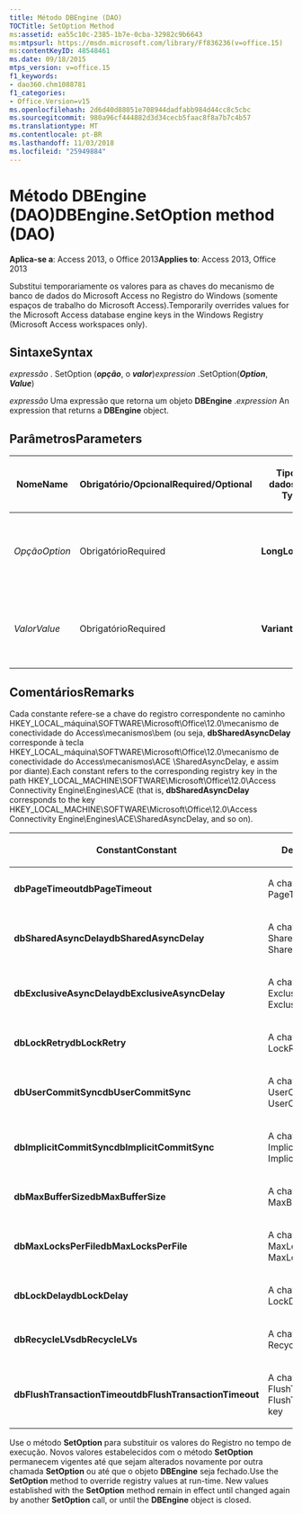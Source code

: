 ```yaml
---
title: Método DBEngine (DAO)
TOCTitle: SetOption Method
ms:assetid: ea55c10c-2385-1b7e-0cba-32982c9b6643
ms:mtpsurl: https://msdn.microsoft.com/library/Ff836236(v=office.15)
ms:contentKeyID: 48548461
ms.date: 09/18/2015
mtps_version: v=office.15
f1_keywords:
- dao360.chm1088781
f1_categories:
- Office.Version=v15
ms.openlocfilehash: 2d6d40d88051e708944dadfabb984d44cc8c5cbc
ms.sourcegitcommit: 980a96cf444882d3d34cecb5faac8f8a7b7c4b57
ms.translationtype: MT
ms.contentlocale: pt-BR
ms.lasthandoff: 11/03/2018
ms.locfileid: "25949884"
---
```

# <a name="dbenginesetoption-method-dao"></a><span data-ttu-id="5d3b8-102">Método DBEngine (DAO)</span><span class="sxs-lookup"><span data-stu-id="5d3b8-102">DBEngine.SetOption method (DAO)</span></span>

<span data-ttu-id="5d3b8-103">**Aplica-se a**: Access 2013, o Office 2013</span><span class="sxs-lookup"><span data-stu-id="5d3b8-103">**Applies to**: Access 2013, Office 2013</span></span>

<span data-ttu-id="5d3b8-104">Substitui temporariamente os valores para as chaves do mecanismo de banco de dados do Microsoft Access no Registro do Windows (somente espaços de trabalho do Microsoft Access).</span><span class="sxs-lookup"><span data-stu-id="5d3b8-104">Temporarily overrides values for the Microsoft Access database engine keys in the Windows Registry (Microsoft Access workspaces only).</span></span>

## <a name="syntax"></a><span data-ttu-id="5d3b8-105">Sintaxe</span><span class="sxs-lookup"><span data-stu-id="5d3b8-105">Syntax</span></span>

<span data-ttu-id="5d3b8-106">*expressão* . SetOption (***opção***, o ***valor***)</span><span class="sxs-lookup"><span data-stu-id="5d3b8-106">*expression* .SetOption(***Option***, ***Value***)</span></span>

<span data-ttu-id="5d3b8-107">*expressão* Uma expressão que retorna um objeto **DBEngine** .</span><span class="sxs-lookup"><span data-stu-id="5d3b8-107">*expression* An expression that returns a **DBEngine** object.</span></span>

## <a name="parameters"></a><span data-ttu-id="5d3b8-108">Parâmetros</span><span class="sxs-lookup"><span data-stu-id="5d3b8-108">Parameters</span></span>

<table>
<colgroup>
<col style="width: 25%" />
<col style="width: 25%" />
<col style="width: 25%" />
<col style="width: 25%" />
</colgroup>
<thead>
<tr class="header">
<th><p><span data-ttu-id="5d3b8-109">Nome</span><span class="sxs-lookup"><span data-stu-id="5d3b8-109">Name</span></span></p></th>
<th><p><span data-ttu-id="5d3b8-110">Obrigatório/Opcional</span><span class="sxs-lookup"><span data-stu-id="5d3b8-110">Required/Optional</span></span></p></th>
<th><p><span data-ttu-id="5d3b8-111">Tipo de dados</span><span class="sxs-lookup"><span data-stu-id="5d3b8-111">Data Type</span></span></p></th>
<th><p><span data-ttu-id="5d3b8-112">Descrição</span><span class="sxs-lookup"><span data-stu-id="5d3b8-112">Description</span></span></p></th>
</tr>
</thead>
<tbody>
<tr class="odd">
<td><p><span data-ttu-id="5d3b8-113"><em>Opção</em></span><span class="sxs-lookup"><span data-stu-id="5d3b8-113"><em>Option</em></span></span></p></td>
<td><p><span data-ttu-id="5d3b8-114">Obrigatório</span><span class="sxs-lookup"><span data-stu-id="5d3b8-114">Required</span></span></p></td>
<td><p><span data-ttu-id="5d3b8-115"><strong>Long</strong></span><span class="sxs-lookup"><span data-stu-id="5d3b8-115"><strong>Long</strong></span></span></p></td>
<td><p><span data-ttu-id="5d3b8-116">Uma constante como descrita em Comentários.</span><span class="sxs-lookup"><span data-stu-id="5d3b8-116">A constant as described in Remarks.</span></span></p></td>
</tr>
<tr class="even">
<td><p><span data-ttu-id="5d3b8-117"><em>Valor</em></span><span class="sxs-lookup"><span data-stu-id="5d3b8-117"><em>Value</em></span></span></p></td>
<td><p><span data-ttu-id="5d3b8-118">Obrigatório</span><span class="sxs-lookup"><span data-stu-id="5d3b8-118">Required</span></span></p></td>
<td><p><span data-ttu-id="5d3b8-119"><strong>Variant</strong></span><span class="sxs-lookup"><span data-stu-id="5d3b8-119"><strong>Variant</strong></span></span></p></td>
<td><p><span data-ttu-id="5d3b8-120">O valor que você deseja definir para option.</span><span class="sxs-lookup"><span data-stu-id="5d3b8-120">The value that you want to set option to.</span></span></p></td>
</tr>
</tbody>
</table>


## <a name="remarks"></a><span data-ttu-id="5d3b8-121">Comentários</span><span class="sxs-lookup"><span data-stu-id="5d3b8-121">Remarks</span></span>

<span data-ttu-id="5d3b8-122">Cada constante refere-se a chave do registro correspondente no caminho HKEY\_LOCAL\_máquina\\SOFTWARE\\Microsoft\\Office\\12.0\\mecanismo de conectividade do Access\\mecanismos\\bem (ou seja, **dbSharedAsyncDelay** corresponde à tecla HKEY\_LOCAL\_máquina\\SOFTWARE\\Microsoft\\Office\\12.0\\mecanismo de conectividade do Access\\mecanismos\\ACE \\SharedAsyncDelay, e assim por diante).</span><span class="sxs-lookup"><span data-stu-id="5d3b8-122">Each constant refers to the corresponding registry key in the path HKEY\_LOCAL\_MACHINE\\SOFTWARE\\Microsoft\\Office\\12.0\\Access Connectivity Engine\\Engines\\ACE (that is, **dbSharedAsyncDelay** corresponds to the key HKEY\_LOCAL\_MACHINE\\SOFTWARE\\Microsoft\\Office\\12.0\\Access Connectivity Engine\\Engines\\ACE\\SharedAsyncDelay, and so on).</span></span>

<table>
<colgroup>
<col style="width: 50%" />
<col style="width: 50%" />
</colgroup>
<thead>
<tr class="header">
<th><p><span data-ttu-id="5d3b8-123">Constant</span><span class="sxs-lookup"><span data-stu-id="5d3b8-123">Constant</span></span></p></th>
<th><p><span data-ttu-id="5d3b8-124">Descrição</span><span class="sxs-lookup"><span data-stu-id="5d3b8-124">Description</span></span></p></th>
</tr>
</thead>
<tbody>
<tr class="odd">
<td><p><span data-ttu-id="5d3b8-125"><strong>dbPageTimeout</strong></span><span class="sxs-lookup"><span data-stu-id="5d3b8-125"><strong>dbPageTimeout</strong></span></span></p></td>
<td><p><span data-ttu-id="5d3b8-126">A chave PageTimeout</span><span class="sxs-lookup"><span data-stu-id="5d3b8-126">The PageTimeout key</span></span></p></td>
</tr>
<tr class="even">
<td><p><span data-ttu-id="5d3b8-127"><strong>dbSharedAsyncDelay</strong></span><span class="sxs-lookup"><span data-stu-id="5d3b8-127"><strong>dbSharedAsyncDelay</strong></span></span></p></td>
<td><p><span data-ttu-id="5d3b8-128">A chave SharedAsyncDelay</span><span class="sxs-lookup"><span data-stu-id="5d3b8-128">The SharedAsyncDelay key</span></span></p></td>
</tr>
<tr class="odd">
<td><p><span data-ttu-id="5d3b8-129"><strong>dbExclusiveAsyncDelay</strong></span><span class="sxs-lookup"><span data-stu-id="5d3b8-129"><strong>dbExclusiveAsyncDelay</strong></span></span></p></td>
<td><p><span data-ttu-id="5d3b8-130">A chave ExclusiveAsyncDelay</span><span class="sxs-lookup"><span data-stu-id="5d3b8-130">The ExclusiveAsyncDelay key</span></span></p></td>
</tr>
<tr class="even">
<td><p><span data-ttu-id="5d3b8-131"><strong>dbLockRetry</strong></span><span class="sxs-lookup"><span data-stu-id="5d3b8-131"><strong>dbLockRetry</strong></span></span></p></td>
<td><p><span data-ttu-id="5d3b8-132">A chave LockRetry</span><span class="sxs-lookup"><span data-stu-id="5d3b8-132">The LockRetry key</span></span></p></td>
</tr>
<tr class="odd">
<td><p><span data-ttu-id="5d3b8-133"><strong>dbUserCommitSync</strong></span><span class="sxs-lookup"><span data-stu-id="5d3b8-133"><strong>dbUserCommitSync</strong></span></span></p></td>
<td><p><span data-ttu-id="5d3b8-134">A chave UserCommitSync</span><span class="sxs-lookup"><span data-stu-id="5d3b8-134">The UserCommitSync key</span></span></p></td>
</tr>
<tr class="even">
<td><p><span data-ttu-id="5d3b8-135"><strong>dbImplicitCommitSync</strong></span><span class="sxs-lookup"><span data-stu-id="5d3b8-135"><strong>dbImplicitCommitSync</strong></span></span></p></td>
<td><p><span data-ttu-id="5d3b8-136">A chave ImplicitCommitSync</span><span class="sxs-lookup"><span data-stu-id="5d3b8-136">The ImplicitCommitSync key</span></span></p></td>
</tr>
<tr class="odd">
<td><p><span data-ttu-id="5d3b8-137"><strong>dbMaxBufferSize</strong></span><span class="sxs-lookup"><span data-stu-id="5d3b8-137"><strong>dbMaxBufferSize</strong></span></span></p></td>
<td><p><span data-ttu-id="5d3b8-138">A chave MaxBufferSize</span><span class="sxs-lookup"><span data-stu-id="5d3b8-138">The MaxBufferSize key</span></span></p></td>
</tr>
<tr class="even">
<td><p><span data-ttu-id="5d3b8-139"><strong>dbMaxLocksPerFile</strong></span><span class="sxs-lookup"><span data-stu-id="5d3b8-139"><strong>dbMaxLocksPerFile</strong></span></span></p></td>
<td><p><span data-ttu-id="5d3b8-140">A chave MaxLocksPerFile</span><span class="sxs-lookup"><span data-stu-id="5d3b8-140">The MaxLocksPerFile key</span></span></p></td>
</tr>
<tr class="odd">
<td><p><span data-ttu-id="5d3b8-141"><strong>dbLockDelay</strong></span><span class="sxs-lookup"><span data-stu-id="5d3b8-141"><strong>dbLockDelay</strong></span></span></p></td>
<td><p><span data-ttu-id="5d3b8-142">A chave LockDelay</span><span class="sxs-lookup"><span data-stu-id="5d3b8-142">The LockDelay key</span></span></p></td>
</tr>
<tr class="even">
<td><p><span data-ttu-id="5d3b8-143"><strong>dbRecycleLVs</strong></span><span class="sxs-lookup"><span data-stu-id="5d3b8-143"><strong>dbRecycleLVs</strong></span></span></p></td>
<td><p><span data-ttu-id="5d3b8-144">A chave RecycleLVs</span><span class="sxs-lookup"><span data-stu-id="5d3b8-144">The RecycleLVs key</span></span></p></td>
</tr>
<tr class="odd">
<td><p><span data-ttu-id="5d3b8-145"><strong>dbFlushTransactionTimeout</strong></span><span class="sxs-lookup"><span data-stu-id="5d3b8-145"><strong>dbFlushTransactionTimeout</strong></span></span></p></td>
<td><p><span data-ttu-id="5d3b8-146">A chave FlushTransactionTimeout</span><span class="sxs-lookup"><span data-stu-id="5d3b8-146">The FlushTransactionTimeout key</span></span></p></td>
</tr>
</tbody>
</table>


<span data-ttu-id="5d3b8-p101">Use o método **SetOption** para substituir os valores do Registro no tempo de execução. Novos valores estabelecidos com o método **SetOption** permanecem vigentes até que sejam alterados novamente por outra chamada **SetOption** ou até que o objeto **DBEngine** seja fechado.</span><span class="sxs-lookup"><span data-stu-id="5d3b8-p101">Use the **SetOption** method to override registry values at run-time. New values established with the **SetOption** method remain in effect until changed again by another **SetOption** call, or until the **DBEngine** object is closed.</span></span>

